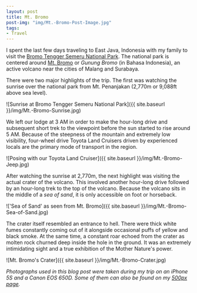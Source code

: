 ```yaml
---
layout: post
title: Mt. Bromo
post-img: "img/Mt.-Bromo-Post-Image.jpg"
tags:
- Travel
---
```


I spent the last few days traveling to East Java, Indonesia with my family to visit the [Bromo Tengger Semeru National Park](https://en.wikipedia.org/wiki/Bromo_Tengger_Semeru_National_Park). The national park is centered around [Mt. Bromo](https://en.wikipedia.org/wiki/Mount_Bromo) or *Gunung Bromo* (in Bahasa Indonesia), an active volcano near the cities of Malang and Surabaya.

There were two major highlights of the trip. The first was watching the sunrise over the national park from Mt. Penanjakan (2,770m or 9,088ft above sea level).

![Sunrise at Bromo Tengger Semeru National Park]({{ site.baseurl }}/img/Mt.-Bromo-Sunrise.jpg)

We left our lodge at 3 AM in order to make the hour-long drive and subsequent short trek to the viewpoint before the sun started to rise around 5 AM. Because of the steepness of the mountain and extremely low visibility, four-wheel drive Toyota Land Cruisers driven by experienced locals are the primary mode of transport in the region.

![Posing with our Toyota Land Cruiser]({{ site.baseurl }}/img/Mt.-Bromo-Jeep.jpg)

After watching the sunrise at 2,770m, the next highlight was visiting the actual crater of the volcano. This involved another hour-long drive followed by an hour-long trek to the top of the volcano. Because the volcano sits in the middle of a *sea of sand*, it is only accessible on foot or horseback.

!['Sea of Sand' as seen from Mt. Bromo]({{ site.baseurl }}/img/Mt.-Bromo-Sea-of-Sand.jpg)

The crater itself resembled an entrance to hell. There were thick white fumes constantly coming out of it alongside occasional puffs of yellow and black smoke. At the same time, a constant roar echoed from the crater as molten rock churned deep inside the hole in the ground. It was an extremely intimidating sight and a true exhibition of the Mother Nature's power.

![Mt. Bromo's Crater]({{ site.baseurl }}/img/Mt.-Bromo-Crater.jpg)

*Photographs used in this blog post were taken during my trip on an iPhone 5S and a Canon EOS 650D. Some of them can also be found on my [500px page](https://500px.com/SuyashL).*
